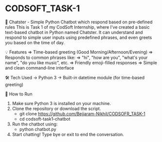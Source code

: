 # CODSOFT_TASK-1

🤖 Chatster - Simple Python Chatbot which respond based on pre-defined rules
This is Task 1 of my CodSoft Internship, where I've created a basic text-based chatbot in Python named Chatster. It can understand and respond to simple user inputs using predefined phrases, and even greets you based on the time of day.

💡 Features
=> Time-based greeting (Good Morning/Afternoon/Evening)
=> Responds to common phrases like:
=> "hi", "how are you", "what's your name", "do you like music", etc.
=> Friendly emoji-filled responses
=> Simple and clean command-line interface

🛠️ Tech Used
-> Python 3
-> Built-in datetime module (for time-based greeting)

🚀 How to Run
1. Make sure Python 3 is installed on your machine.
2. Clone the repository or download the script.
   - git clone https://github.com/Bejjaram-Nikhil/CODSOFR_TASK-1
   - cd codsoft-task1-chatbot
3. Run the chatbot using:
   - python chatbot.py
4. Start chatting! Type bye or exit to end the conversation.
